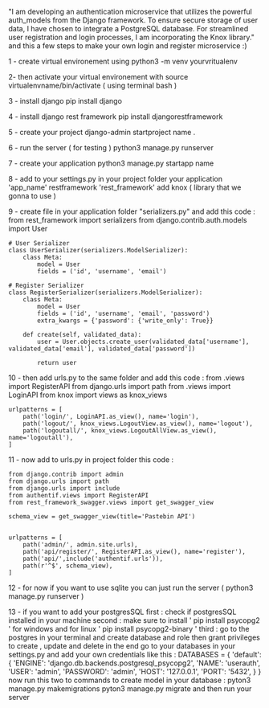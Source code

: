 "I am developing an authentication microservice that utilizes the powerful auth_models from the Django framework. To ensure secure storage of user data, I have chosen to integrate a PostgreSQL database. For streamlined user registration and login processes, I am incorporating the Knox library."
and this a few steps to make your own login and register microservice :)


1 - create virtual environement using 
    python3 -m venv yourvritualenv

2- then activate your virtual environement with 
    source virtualenvname/bin/activate  ( using terminal bash )

3 - install django 
    pip install django 

4 - install django rest framework 
    pip install djangorestframework

5 - create your project
    django-admin startproject name .

6 - run the server ( for testing )
    python3 manage.py runserver 

7 - create your application 
    python3 manage.py startapp name 

8 - add to your settings.py in your project folder 
    your application 'app_name'
    restframework 'rest_framework' 
    add knox ( library that we gonna to use )

9 - create file in your application folder "serializers.py" and add this code : 
    from rest_framework import serializers
    from django.contrib.auth.models import User

    # User Serializer
    class UserSerializer(serializers.ModelSerializer):
        class Meta:
            model = User
            fields = ('id', 'username', 'email')

    # Register Serializer
    class RegisterSerializer(serializers.ModelSerializer):
        class Meta:
            model = User
            fields = ('id', 'username', 'email', 'password')
            extra_kwargs = {'password': {'write_only': True}}

        def create(self, validated_data):
            user = User.objects.create_user(validated_data['username'], validated_data['email'], validated_data['password'])

            return user

10 - then add urls.py to the same folder and add this code : 
    from .views import RegisterAPI
    from django.urls import path
    from .views import LoginAPI
    from knox import views as knox_views

    urlpatterns = [
        path('login/', LoginAPI.as_view(), name='login'),
        path('logout/', knox_views.LogoutView.as_view(), name='logout'),
        path('logoutall/', knox_views.LogoutAllView.as_view(), name='logoutall'),
    ]

11 - now add to urls.py in project folder this code : 

    from django.contrib import admin
    from django.urls import path 
    from django.urls import include
    from authentif.views import RegisterAPI
    from rest_framework_swagger.views import get_swagger_view

    schema_view = get_swagger_view(title='Pastebin API')


    urlpatterns = [
        path('admin/', admin.site.urls),
        path('api/register/', RegisterAPI.as_view(), name='register'),
        path('api/',include('authentif.urls')),
        path(r'^$', schema_view),
    ]


12 - for now if you want to use sqlite you can just run the server ( python3 manage.py runserver )

13 - if you want to add your postgresSQL 
    first : check if postgresSQL installed in your machine 
    second : make sure to install ' pip install psycopg2 ' for windows and for linux ' pip install psycopg2-binary '
    third : go to the postgres in your terminal and create database and role then grant privileges to create , update and delete 
    in the end go to your databases in your settings.py and add your own credentials like this : 
    DATABASES = {
    'default': {
        'ENGINE': 'django.db.backends.postgresql_psycopg2',
        'NAME': 'userauth', 
        'USER': 'admin', 
        'PASSWORD': 'admin',
        'HOST': '127.0.0.1', 
        'PORT': '5432',
        }
    }
    now run this two to commands to create model in your database :
        pyton3 manage.py makemigrations 
        pyton3 manage.py migrate
    and then run your server  